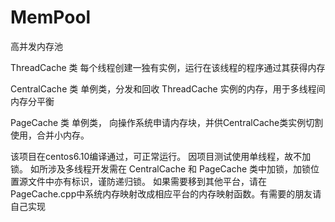 # MemPool
高并发内存池

ThreadCache 类 每个线程创建一独有实例，运行在该线程的程序通过其获得内存

CentralCache 类 单例类，分发和回收 ThreadCache 实例的内存，用于多线程间内存分平衡

PageCache 类 单例类， 向操作系统申请内存块，并供CentralCache类实例切割使用，合并小内存。

该项目在centos6.10编译通过，可正常运行。
因项目测试使用单线程，故不加锁。
如所涉及多线程开发需在 CentralCache 和 PageCache 类中加锁，加锁位置源文件中亦有标识，谨防递归锁。
如果需要移到其他平台，请在PageCache.cpp中系统内存映射改成相应平台的内存映射函数。有需要的朋友请自己实现
